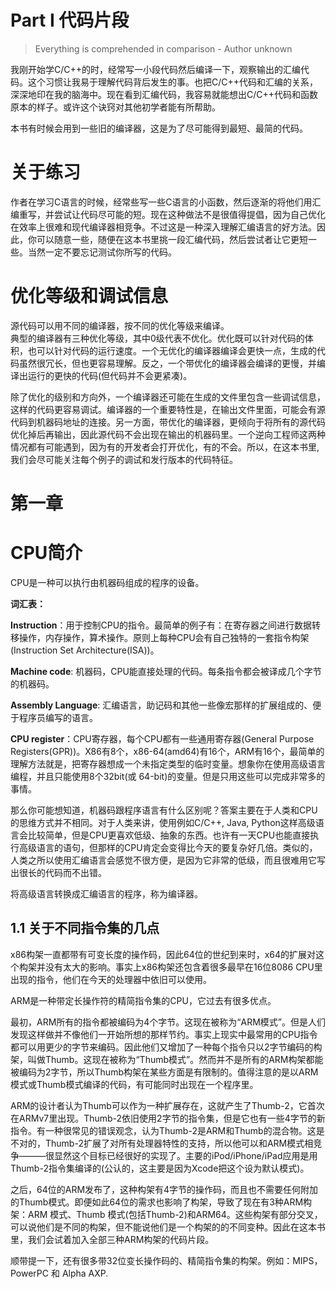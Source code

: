 # Part I 代码片段

> Everything is comprehended in comparison - Author unknown


我刚开始学C/C++的时，经常写一小段代码然后编译一下，观察输出的汇编代码。这个习惯让我易于理解代码背后发生的事。也把C/C++代码和汇编的关系，深深地印在我的脑海中。现在看到汇编代码，我容易就能想出C/C++代码和函数原本的样子。或许这个诀窍对其他初学者能有所帮助。

本书有时候会用到一些旧的编译器，这是为了尽可能得到最短、最简的代码。

# 关于练习

作者在学习C语言的时候，经常些写一些C语言的小函数，然后逐渐的将他们用汇编重写，并尝试让代码尽可能的短。现在这种做法不是很值得提倡，因为自己优化在效率上很难和现代编译器相竞争。不过这是一种深入理解汇编语言的好方法。因此，你可以随意一些，随便在这本书里挑一段汇编代码，然后尝试者让它更短一些。当然一定不要忘记测试你所写的代码。

# 优化等级和调试信息

源代码可以用不同的编译器，按不同的优化等级来编译。   
典型的编译器有三种优化等级，其中0级代表不优化。优化既可以针对代码的体积，也可以针对代码的运行速度。一个无优化的编译器编译会更快一点，生成的代码虽然很冗长，但也更容易理解。反之，一个带优化的编译器会编译的更慢，并编译出运行的更快的代码(但代码并不会更紧凑)。

除了优化的级别和方向外，一个编译器还可能在生成的文件里包含一些调试信息，这样的代码更容易调试。编译器的一个重要特性是，在输出文件里面，可能会有源代码到机器码地址的连接。另一方面，带优化的编译器，更倾向于将所有的源代码优化掉后再输出，因此源代码不会出现在输出的机器码里。一个逆向工程师这两种情况都有可能遇到，因为有的开发者会打开优化，有的不会。所以，在这本书里,我们会尽可能关注每个例子的调试和发行版本的代码特征。


# 第一章
# CPU简介

CPU是一种可以执行由机器码组成的程序的设备。

**词汇表：**

**Instruction**：用于控制CPU的指令。最简单的例子有：在寄存器之间进行数据转移操作，内存操作，算术操作。原则上每种CPU会有自己独特的一套指令构架(Instruction Set Architecture(ISA))。

**Machine code**: 机器码，CPU能直接处理的代码。每条指令都会被译成几个字节的机器码。

**Assembly Language**: 汇编语言，助记码和其他一些像宏那样的扩展组成的、便于程序员编写的语言。

**CPU register**：CPU寄存器，每个CPU都有一些通用寄存器(General Purpose Registers(GPR))。X86有8个，x86-64(amd64)有16个，ARM有16个，最简单的理解方法就是，把寄存器想成一个未指定类型的临时变量。想象你在使用高级语言编程，并且只能使用8个32bit(或 64-bit)的变量。但是只用这些可以完成非常多的事情。

那么你可能想知道，机器码跟程序语言有什么区别呢？答案主要在于人类和CPU的思维方式并不相同。对于人类来讲，使用例如C/C++, Java, Python这样高级语言会比较简单，但是CPU更喜欢低级、抽象的东西。也许有一天CPU也能直接执行高级语言的语句，但那样的CPU肯定会变得比今天的要复杂好几倍。类似的，人类之所以使用汇编语言会感觉不很方便，是因为它非常的低级，而且很难用它写出很长的代码而不出错。

将高级语言转换成汇编语言的程序，称为编译器。

## 1.1 关于不同指令集的几点

x86构架一直都带有可变长度的操作码，因此64位的世纪到来时，x64的扩展对这个构架并没有太大的影响。事实上x86构架还包含着很多最早在16位8086 CPU里出现的指令，他们在今天的处理器中依旧可以使用。

ARM是一种带定长操作符的精简指令集的CPU，它过去有很多优点。

最初，ARM所有的指令都被编码为4个字节。这现在被称为“ARM模式”。但是人们发现这样做并不像他们一开始所想的那样节约。事实上现实中最常用的CPU指令都可以用更少的字节来编码。因此他们又增加了一种每个指令只以2字节编码的构架，叫做Thumb。这现在被称为“Thumb模式”。然而并不是所有的ARM构架都能被编码为2字节，所以Thumb构架在某些方面是有限制的。值得注意的是以ARM模式或Thumb模式编译的代码，有可能同时出现在一个程序里。

ARM的设计者认为Thumb可以作为一种扩展存在，这就产生了Thumb-2，它首次在ARMv7里出现。Thumb-2依旧使用2字节的指令集，但是它也有一些4字节的新指令。有一种很常见的错误观念，认为Thumb-2是ARM和Thumb的混合物。这是不对的，Thumb-2扩展了对所有处理器特性的支持，所以他可以和ARM模式相竞争———很显然这个目标已经很好的实现了。主要的iPod/iPhone/iPad应用是用Thumb-2指令集编译的(公认的，这主要是因为Xcode把这个设为默认模式)。

之后，64位的ARM发布了，这种构架有4字节的操作码，而且也不需要任何附加的Thumb模式。即便如此64位的需求也影响了构架，导致了现在有3种ARM构架：ARM 模式、Thumb 模式(包括Thumb-2)和ARM64。这些构架有部分交叉，可以说他们是不同的构架，但不能说他们是一个构架的的不同变种。因此在这本书里，我们会试着加入全部三种ARM构架的代码片段。

顺带提一下，还有很多带32位变长操作码的、精简指令集的构架。例如：MIPS，PowerPC 和 Alpha AXP.
